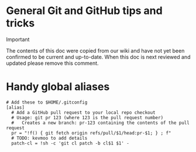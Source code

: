 # General Git and GitHub tips and tricks

> [!IMPORTANT]
> The contents of this doc were copied from our wiki and have not yet been
> confirmed to be current and up-to-date. When this doc is next reviewed and
> updated please remove this comment.

# Handy global aliases


```
# Add these to $HOME/.gitconfig
[alias]
  # Add a GitHub pull request to your local repo checkout
  # Usage: git pr 123 (where 123 is the pull request number)
  #   Creates a new branch: pr-123 containing the contents of the pull request
  pr = "!f() { git fetch origin refs/pull/$1/head:pr-$1; } ; f"
  # TODO: kevmoo to add details
  patch-cl = !sh -c 'git cl patch -b cl$1 $1' -
```
